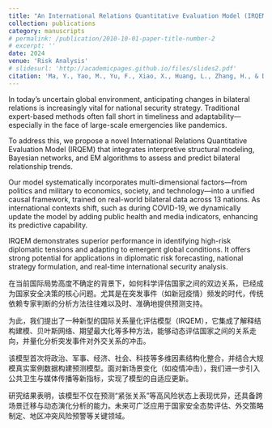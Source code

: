 ```yaml
---
title: "An International Relations Quantitative Evaluation Model (IRQEM)"
collection: publications
category: manuscripts
# permalink: /publication/2010-10-01-paper-title-number-2
# excerpt: ''
date: 2024
venue: 'Risk Analysis'
# slidesurl: 'http://academicpages.github.io/files/slides2.pdf'
citation: 'Ma, Y., Yao, M., Yu, F., Xiao, X., Huang, L., Zhang, H., & Deng, Q. (2025). An international relations quantitative evaluation model (IRQEM) based on an integrated method. Risk Analysis, 45(1), 194-213.'
---
```


In today’s uncertain global environment, anticipating changes in bilateral relations is increasingly vital for national security strategy. Traditional expert-based methods often fall short in timeliness and adaptability—especially in the face of large-scale emergencies like pandemics.

To address this, we propose a novel International Relations Quantitative Evaluation Model (IRQEM) that integrates interpretive structural modeling, Bayesian networks, and EM algorithms to assess and predict bilateral relationship trends.

Our model systematically incorporates multi-dimensional factors—from politics and military to economics, society, and technology—into a unified causal framework, trained on real-world bilateral data across 13 nations. As international contexts shift, such as during COVID-19, we dynamically update the model by adding public health and media indicators, enhancing its predictive capability.

IRQEM demonstrates superior performance in identifying high-risk diplomatic tensions and adapting to emergent global conditions. It offers strong potential for applications in diplomatic risk forecasting, national strategy formulation, and real-time international security analysis.

在当前国际局势高度不确定的背景下，如何科学评估国家之间的双边关系，已经成为国家安全决策的核心问题。尤其是在突发事件（如新冠疫情）频发的时代，传统依赖专家判断的分析方法往往难以及时、准确地提供预测支持。

为此，我们提出了一种新型的国际关系量化评估模型（IRQEM），它集成了解释结构建模、贝叶斯网络、期望最大化等多种方法，能够动态评估国家之间的关系走向，并量化分析突发事件对外交关系的冲击。

该模型首次将政治、军事、经济、社会、科技等多维因素结构化整合，并结合大规模真实案例数据构建预测模型。面对新场景变化（如疫情冲击），我们进一步引入公共卫生与媒体传播等新指标，实现了模型的自适应更新。

研究结果表明，该模型不仅在预测“紧张关系”等高风险状态上表现优异，还具备跨场景迁移与动态演化分析的能力。未来可广泛应用于国家安全态势评估、外交策略制定、地区冲突风险预警等关键领域。